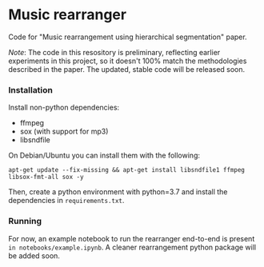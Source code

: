 # Music rearranger
Code for "Music rearrangement using hierarchical segmentation" paper.

*Note*: The code in this resository is preliminary, reflecting earlier experiments in this project, so it doesn't 100% match the methodologies described in the paper. The updated, stable code will be released soon.

### Installation

Install non-python dependencies:

* ffmpeg
* sox (with support for mp3)
* libsndfile

On Debian/Ubuntu you can install them with the following:
```
apt-get update --fix-missing && apt-get install libsndfile1 ffmpeg libsox-fmt-all sox -y
```

Then, create a python environment with python=3.7 and install the dependencies in `requirements.txt`.

### Running

For now, an example notebook to run the rearranger end-to-end is present `in notebooks/example.ipynb`. A cleaner rearrangement python package will be added soon.